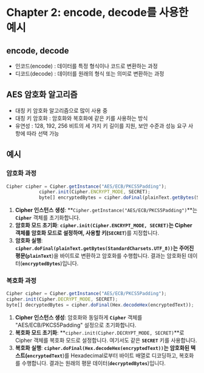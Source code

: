 # Chapter 2: encode, decode를 사용한 예시

## encode, decode

- 인코드(encode) : 데이터를 특정 형식이나 코드로 변환하는 과정
- 디코드(decode) : 데이터를 원래의 형식 또는 의미로 변환하는 과정

## AES 암호화 알고리즘

- 대칭 키 암호화 알고리즘으로 많이 사용 중
- 대칭 키 암호화 : 암호화와 복호화에 같은 키를 사용하는 방식
- 유연성 : 128, 192, 256 비트의 세 가지 키 길이를 지원, 보안 수준과 성능 요구 사항에 따라 선택 가능

## 예시

### 암호화 과정

```jsx
Cipher cipher = Cipher.getInstance("AES/ECB/PKCS5Padding");
            cipher.init(Cipher.ENCRYPT_MODE, SECRET);
            byte[] encryptedBytes = cipher.doFinal(plainText.getBytes(StandardCharsets.UTF_8));
```

1. **Cipher 인스턴스 생성**: **`Cipher.getInstance("AES/ECB/PKCS5Padding")`**는 **`Cipher`** 객체를 초기화합니다.
2. **암호화 모드 초기화**: **`cipher.init(Cipher.ENCRYPT_MODE, SECRET)`**는 Cipher 객체를 암호화 모드로 설정하며, 사용할 키(**`SECRET`**)를 지정합니다.
3. **암호화 실행**: **`cipher.doFinal(plainText.getBytes(StandardCharsets.UTF_8))`**는 주어진 평문(**`plainText`**)을 바이트로 변환하고 암호화를 수행합니다. 결과는 암호화된 데이터(**`encryptedBytes`**)입니다.

### 복호화 과정

```jsx
Cipher cipher = Cipher.getInstance("AES/ECB/PKCS5Padding");
cipher.init(Cipher.DECRYPT_MODE, SECRET);
byte[] decryptedBytes = cipher.doFinal(Hex.decodeHex(encryptedText));
```

1. **Cipher 인스턴스 생성**: 암호화와 동일하게 **`Cipher`** 객체를 "AES/ECB/PKCS5Padding" 설정으로 초기화합니다.
2. **복호화 모드 초기화**: **`cipher.init(Cipher.DECRYPT_MODE, SECRET)`**로 Cipher 객체를 복호화 모드로 설정합니다. 여기서도 같은 **`SECRET`** 키를 사용합니다.
3. **복호화 실행**: **`cipher.doFinal(Hex.decodeHex(encryptedText))`**는 암호화된 텍스트(**`encryptedText`**)를 Hexadecimal로부터 바이트 배열로 디코딩하고, 복호화를 수행합니다. 결과는 원래의 평문 데이터(**`decryptedBytes`**)입니다.
